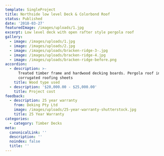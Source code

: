 ```yaml
---
template: SingleProject
title: Northside low level Deck & Colorbond Roof
status: Published
date: '2018-03-27'
featuredImage: /images/uploads/1.jpg
excerpt: Low level deck with open rafter style pergola roof
gallery:
  - image: /images/uploads/1.jpg
  - image: /images/uploads/2.jpg
  - image: /images/uploads/bracken-ridge-3-.jpg
  - image: /images/uploads/bracken-ridge-4.jpg
  - image: /images/uploads/bracken-ridge-before.png
accordion:
  - description: >-
      Treated timber frame and hardwood decking boards. Pergola roof including
      corrugated roofing sheets
    title: Wood type used
  - description: '$20,000.00 - $25,000.00'
    title: Project cost
feedback:
  - description: 25 year warranty
    from: Deking Pty Ltd
    image: /images/uploads/25-year-warranty-shutterstock.jpg
    title: 25 Year Warranty
categories:
  - category: Timber Decks
meta:
  canonicalLink: ''
  description: ''
  noindex: false
  title: ''
---
```


